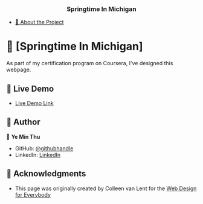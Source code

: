 <a name="readme-top"></a>

<div align="center">
  <h3><b>Springtime In Michigan</b></h3>
</div>

- [📖 About the Project](#about-project)

# 📖 [Springtime In Michigan] <a name="about-project"></a>

As part of my certification program on Coursera, I've designed this webpage.

## 🚀 Live Demo <a name="live-demo"></a>

- [Live Demo Link]()

## 👥 Author <a name="authors"></a>

👤 **Ye Min Thu**

- GitHub: [@githubhandle](https://github.com/mryeminthu)
- LinkedIn: [LinkedIn](https://www.linkedin.com/in/ye-min-thu-76456a214/)

## 🙏 Acknowledgments <a name="acknowledgements"></a>

- This page was originally created by Colleen van Lent for the [Web Design for Everybody ](https://www.coursera.org/specializations/web-design)
